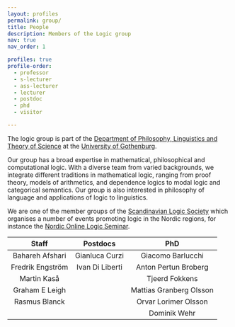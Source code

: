 ```yaml
---
layout: profiles
permalink: group/
title: People
description: Members of the Logic group
nav: true
nav_order: 1

profiles: true
profile-order:
  - professor
  - s-lecturer
  - ass-lecturer
  - lecturer
  - postdoc
  - phd
  - visitor

---
```


The logic group is part of the [Department of Philosophy, Linguistics and Theory of Science](https://www.gu.se/flov) at the [University of Gothenburg](https://www.gu.se).

Our group has a broad expertise in mathematical, philosophical and computational logic. With a diverse team from varied backgrounds, we integrate different traditions in mathematical logic, ranging from proof theory, models of arithmetics, and dependence logics to modal logic and categorical semantics. Our group is also interested in philosophy of language and applications of logic to linguistics.

We are one of the member groups of the [Scandinavian Logic Society](https://scandinavianlogic.org) which organises a number of events promoting logic in the Nordic regions, for instance the [Nordic Online Logic Seminar](https://scandinavianlogic.org).


|     **Staff**    |   **Postdocs**  |         **PhD**         |
|:----------------:|:---------------:|:-----------------------:|
| Bahareh Afshari  | Gianluca Curzi  | Giacomo Barlucchi       |
| Fredrik Engström | Ivan Di Liberti | Anton Pertun Broberg    |
| Martin Kaså      |                 | Tjeerd Fokkens          |
| Graham E Leigh   |                 | Mattias Granberg Olsson |
| Rasmus Blanck    |                 | Orvar Lorimer Olsson    |
|                  |                 | Dominik Wehr            |